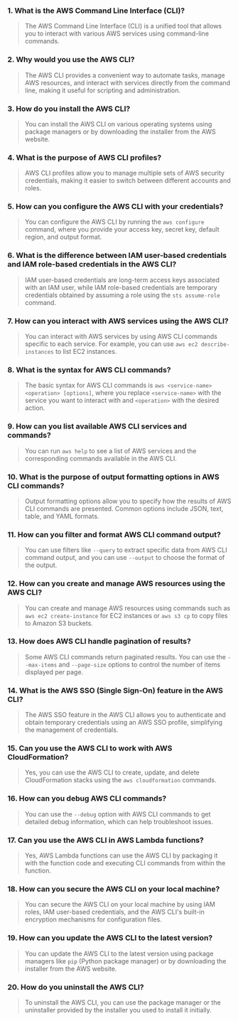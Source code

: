 ### 1. What is the AWS Command Line Interface (CLI)?
> The AWS Command Line Interface (CLI) is a unified tool that allows you to interact with various AWS services using command-line commands.

### 2. Why would you use the AWS CLI?
> The AWS CLI provides a convenient way to automate tasks, manage AWS resources, and interact with services directly from the command line, making it useful for scripting and administration.

### 3. How do you install the AWS CLI?
> You can install the AWS CLI on various operating systems using package managers or by downloading the installer from the AWS website.

### 4. What is the purpose of AWS CLI profiles?
> AWS CLI profiles allow you to manage multiple sets of AWS security credentials, making it easier to switch between different accounts and roles.

### 5. How can you configure the AWS CLI with your credentials?
> You can configure the AWS CLI by running the `aws configure` command, where you provide your access key, secret key, default region, and output format.

### 6. What is the difference between IAM user-based credentials and IAM role-based credentials in the AWS CLI?
> IAM user-based credentials are long-term access keys associated with an IAM user, while IAM role-based credentials are temporary credentials obtained by assuming a role using the `sts assume-role` command.

### 7. How can you interact with AWS services using the AWS CLI?
> You can interact with AWS services by using AWS CLI commands specific to each service. For example, you can use `aws ec2 describe-instances` to list EC2 instances.

### 8. What is the syntax for AWS CLI commands?
> The basic syntax for AWS CLI commands is `aws <service-name> <operation> [options]`, where you replace `<service-name>` with the service you want to interact with and `<operation>` with the desired action.

### 9. How can you list available AWS CLI services and commands?
> You can run `aws help` to see a list of AWS services and the corresponding commands available in the AWS CLI.

### 10. What is the purpose of output formatting options in AWS CLI commands?
> Output formatting options allow you to specify how the results of AWS CLI commands are presented. Common options include JSON, text, table, and YAML formats.

### 11. How can you filter and format AWS CLI command output?
> You can use filters like `--query` to extract specific data from AWS CLI command output, and you can use `--output` to choose the format of the output.

### 12. How can you create and manage AWS resources using the AWS CLI?
> You can create and manage AWS resources using commands such as `aws ec2 create-instance` for EC2 instances or `aws s3 cp` to copy files to Amazon S3 buckets.

### 13. How does AWS CLI handle pagination of results?
> Some AWS CLI commands return paginated results. You can use the `--max-items` and `--page-size` options to control the number of items displayed per page.

### 14. What is the AWS SSO (Single Sign-On) feature in the AWS CLI?
> The AWS SSO feature in the AWS CLI allows you to authenticate and obtain temporary credentials using an AWS SSO profile, simplifying the management of credentials.

### 15. Can you use the AWS CLI to work with AWS CloudFormation?
> Yes, you can use the AWS CLI to create, update, and delete CloudFormation stacks using the `aws cloudformation` commands.

### 16. How can you debug AWS CLI commands?
> You can use the `--debug` option with AWS CLI commands to get detailed debug information, which can help troubleshoot issues.

### 17. Can you use the AWS CLI in AWS Lambda functions?
> Yes, AWS Lambda functions can use the AWS CLI by packaging it with the function code and executing CLI commands from within the function.

### 18. How can you secure the AWS CLI on your local machine?
> You can secure the AWS CLI on your local machine by using IAM roles, IAM user-based credentials, and the AWS CLI's built-in encryption mechanisms for configuration files.

### 19. How can you update the AWS CLI to the latest version?
> You can update the AWS CLI to the latest version using package managers like `pip` (Python package manager) or by downloading the installer from the AWS website.

### 20. How do you uninstall the AWS CLI?
> To uninstall the AWS CLI, you can use the package manager or the uninstaller provided by the installer you used to install it initially.
